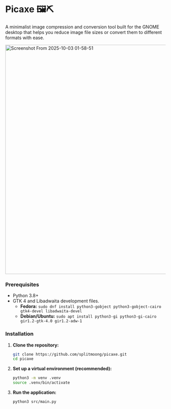 # Picaxe 🖼️⛏️

A minimalist image compression and conversion tool built for the GNOME desktop that helps you reduce image file sizes or convert them to different formats with ease.

<img width="622" height="722" alt="Screenshot From 2025-10-03 01-58-51" src="https://github.com/user-attachments/assets/32ffc682-f59a-4540-8946-9a9519abc813" />

### Prerequisites

* Python 3.8+
* GTK 4 and Libadwaita development files.
    * **Fedora:** `sudo dnf install python3-gobject python3-gobject-cairo gtk4-devel libadwaita-devel`
    * **Debian/Ubuntu:** `sudo apt install python3-gi python3-gi-cairo gir1.2-gtk-4.0 gir1.2-adw-1`

### Installation

1.  **Clone the repository:**
    ```bash
    git clone https://github.com/splitmoong/picaxe.git
    cd picaxe
    ```
2.  **Set up a virtual environment (recommended):**
    ```bash
    python3 -m venv .venv
    source .venv/bin/activate
    ```
3.  **Run the application:**
    ```bash
    python3 src/main.py
    ```
